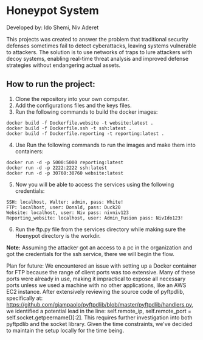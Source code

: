 # Honeypot System

Developed by: Ido Shemi, Niv Aderet

This projects was created to answer the problem that traditional security defenses sometimes fail to detect cyberattacks, leaving systems vulnerable to attackers. The solution is to use networks of traps to lure attackers with decoy systems, enabling real-time threat analysis and improved defense strategies without endangering actual assets.


## How to run the project:
1. Clone the repository into your own computer. 
2. Add the configurations files and the keys files.
3. Run the following commands to build the docker images: 
```
docker build -f Dockerfile.website -t website:latest .
docker build -f Dockerfile.ssh -t ssh:latest .
docker build -f Dockerfile.reporting -t reporting:latest .
```
4. Use Run the following commands to run the images and make them into containers:
```
docker run -d -p 5000:5000 reporting:latest
docker run -d -p 2222:2222 ssh:latest
docker run -d -p 30760:30760 website:latest
```

5. Now you will be able to access the services using the following credentials: 
```
SSH: localhost, Walter: admin, pass: White!
FTP: localhost, user: Donald, pass: Duck20
Website: localhost, user: Niv pass: nivniv123
Reporting_website: localhost, user: Admin_Fusion pass: NivIdo123!
```

6. Run the ftp.py file from the services directory while making sure the Hoenypot directory is the workdir. 

**Note:** Assuming the attacker got an access to a pc in the organization and got the credentials for the ssh service, there we will begin the flow.


Plan for future: 
We encountered an issue with setting up a Docker container for FTP because the range of client ports was too extensive. Many of these ports were already in use, making it impractical to expose all necessary ports unless we used a machine with no other applications, like an AWS EC2 instance. After extensively reviewing the source code of pyftpdlib, specifically at: https://github.com/giampaolo/pyftpdlib/blob/master/pyftpdlib/handlers.py, we identified a potential lead in the line: self.remote_ip, self.remote_port = self.socket.getpeername()[:2]. This requires further investigation into both pyftpdlib and the socket library. Given the time constraints, we've decided to maintain the setup locally for the time being.